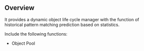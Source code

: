 ## Overview
It provides a dynamic object life cycle manager with the function of historical pattern matching prediction based on statistics.

Include the following functions:
- Object Pool